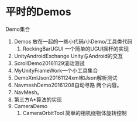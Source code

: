 # 平时的Demos

Demo集合

1. Demos		放在一起的一些小代码/小Demo/工具类代码
   1. RockingBarUGUI	一个简单的UGUI摇杆的实现
2. UnityAndroidExchange    Unity与Android的交互
3. ScrollDemo20161129滚动测试
4. MyUnityFrameWork一个小工具集合
5. DemoXmlJson20161124xml和Json解析测试
6. NavmeshDemo20161208自动寻路 两个内容。
7. NavMesh。
8. 第三方A*算法的实现
9. CameraDemo
   1. CameraOrbitTool	简单的相机绕物体旋转控制



